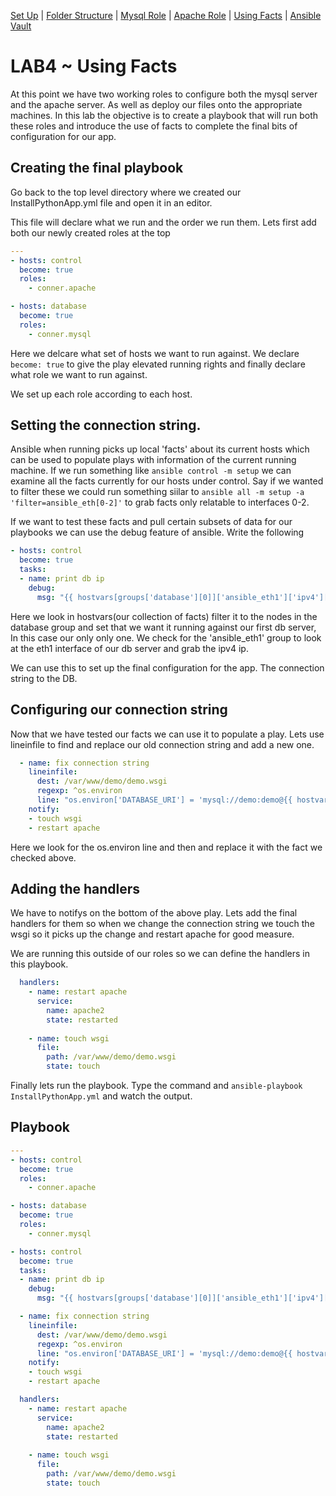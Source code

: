 [Set Up](doc/SetUp.md) | [Folder Structure](doc/lab-001.md) | [Mysql Role](doc/lab-002.md) | [Apache Role](doc/lab-003.md) | [Using Facts](doc/lab-004.md) | [Ansible Vault](doc/lab-005.md)

# LAB4 ~ Using Facts

At this point we have two working roles to configure both the mysql server and the apache server. As well as deploy our files onto the appropriate machines. In this lab the objective is to create a playbook that will run both these roles and introduce the use of facts to complete the final bits of configuration for our app.

## Creating the final playbook

Go back to the top level directory where we created our InstallPythonApp.yml file and open it in an editor.

This file will declare what we run and the order we run them. Lets first add both our newly created roles at the top

```yml
---
- hosts: control
  become: true
  roles:
    - conner.apache

- hosts: database
  become: true
  roles:
    - conner.mysql
```

Here we delcare what set of hosts we want to run against. We declare `become: true` to give the play elevated running rights and finally declare what role we want to run against.

We set up each role according to each host.

## Setting the connection string.

Ansible when running picks up local 'facts' about its current hosts which can be used to populate plays with information of the current running machine. If we run something like `ansible control -m setup` we can examine all the facts currently for our hosts under control. Say if we wanted to filter these we could run something siilar to `ansible all -m setup -a 'filter=ansible_eth[0-2]'` to grab facts only relatable to interfaces 0-2.

If we want to test these facts and pull certain subsets of data for our playbooks we can use the debug feature of ansible. Write the following

```yml
- hosts: control
  become: true
  tasks:
  - name: print db ip
    debug:
      msg: "{{ hostvars[groups['database'][0]]['ansible_eth1']['ipv4']['address'] }}"
```

Here we look in hostvars(our collection of facts) filter it to the nodes in the database group and set that we want it running against our first db server, In this case our only only one. We check for the 'ansible_eth1' group to look at the eth1 interface of our db server and grab the ipv4 ip.

We can use this to set up the final configuration for the app. The connection string to the DB.

## Configuring our connection string

Now that we have tested our facts we can use it to populate a play. Lets use lineinfile to find and replace our old connection string and add a new one.

```yml
  - name: fix connection string
    lineinfile:
      dest: /var/www/demo/demo.wsgi
      regexp: ^os.environ
      line: "os.environ['DATABASE_URI'] = 'mysql://demo:demo@{{ hostvars[groups['database'][0]]['ansible_eth1']['ipv4']['address'] }}/demo'"
    notify:
    - touch wsgi
    - restart apache  
```
Here we look for the os.environ line and then and replace it with the fact we checked above.

## Adding the handlers

We have to notifys on the bottom of the above play. Lets add the final handlers for them so when we change the connection string we touch the wsgi so it picks up the change and restart apache for good measure.

We are running this outside of our roles so we can define the handlers in this playbook.

```yml
  handlers:
    - name: restart apache
      service:
        name: apache2
        state: restarted
    
    - name: touch wsgi
      file:
        path: /var/www/demo/demo.wsgi
        state: touch
```

Finally lets run the playbook. Type the command and `ansible-playbook InstallPythonApp.yml` and watch the output.

## Playbook
```yml
---
- hosts: control
  become: true
  roles:
    - conner.apache

- hosts: database
  become: true
  roles:
    - conner.mysql

- hosts: control
  become: true
  tasks:
  - name: print db ip
    debug:
      msg: "{{ hostvars[groups['database'][0]]['ansible_eth1']['ipv4']['address'] }}"

  - name: fix connection string
    lineinfile:
      dest: /var/www/demo/demo.wsgi
      regexp: ^os.environ
      line: "os.environ['DATABASE_URI'] = 'mysql://demo:demo@{{ hostvars[groups['database'][0]]['ansible_eth1']['ipv4']['address'] }}/demo'"
    notify:
    - touch wsgi
    - restart apache  

  handlers:
    - name: restart apache
      service:
        name: apache2
        state: restarted
    
    - name: touch wsgi
      file:
        path: /var/www/demo/demo.wsgi
        state: touch
```